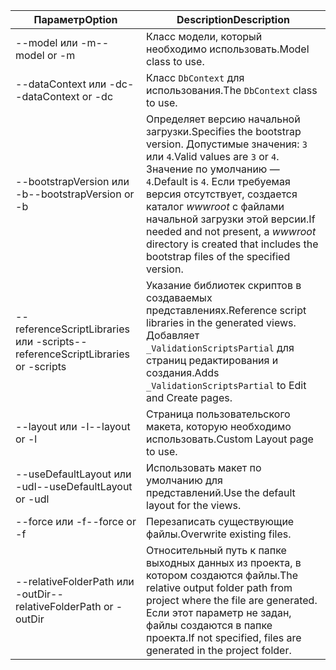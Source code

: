 <!-- Options common to Razor Pages and Controller -->
| <span data-ttu-id="299a0-101">Параметр</span><span class="sxs-lookup"><span data-stu-id="299a0-101">Option</span></span>               | <span data-ttu-id="299a0-102">Description</span><span class="sxs-lookup"><span data-stu-id="299a0-102">Description</span></span>|
| ----------------- | ------------ |
| <span data-ttu-id="299a0-103">--model или -m</span><span class="sxs-lookup"><span data-stu-id="299a0-103">--model or -m</span></span>  | <span data-ttu-id="299a0-104">Класс модели, который необходимо использовать.</span><span class="sxs-lookup"><span data-stu-id="299a0-104">Model class to use.</span></span> |
| <span data-ttu-id="299a0-105">--dataContext или -dc</span><span class="sxs-lookup"><span data-stu-id="299a0-105">--dataContext or -dc</span></span>  | <span data-ttu-id="299a0-106">Класс `DbContext` для использования.</span><span class="sxs-lookup"><span data-stu-id="299a0-106">The `DbContext` class to use.</span></span> |
| <span data-ttu-id="299a0-107">--bootstrapVersion или -b</span><span class="sxs-lookup"><span data-stu-id="299a0-107">--bootstrapVersion or -b</span></span>  | <span data-ttu-id="299a0-108">Определяет версию начальной загрузки.</span><span class="sxs-lookup"><span data-stu-id="299a0-108">Specifies the bootstrap version.</span></span> <span data-ttu-id="299a0-109">Допустимые значения: `3` или `4`.</span><span class="sxs-lookup"><span data-stu-id="299a0-109">Valid values are `3` or `4`.</span></span> <span data-ttu-id="299a0-110">Значение по умолчанию — `4`.</span><span class="sxs-lookup"><span data-stu-id="299a0-110">Default is `4`.</span></span> <span data-ttu-id="299a0-111">Если требуемая версия отсутствует, создается каталог *wwwroot* с файлами начальной загрузки этой версии.</span><span class="sxs-lookup"><span data-stu-id="299a0-111">If needed and not present, a *wwwroot* directory is created that includes the bootstrap files of the specified version.</span></span> |
| <span data-ttu-id="299a0-112">--referenceScriptLibraries или -scripts</span><span class="sxs-lookup"><span data-stu-id="299a0-112">--referenceScriptLibraries or -scripts</span></span> |  <span data-ttu-id="299a0-113">Указание библиотек скриптов в создаваемых представлениях.</span><span class="sxs-lookup"><span data-stu-id="299a0-113">Reference script libraries in the generated views.</span></span> <span data-ttu-id="299a0-114">Добавляет `_ValidationScriptsPartial` для страниц редактирования и создания.</span><span class="sxs-lookup"><span data-stu-id="299a0-114">Adds `_ValidationScriptsPartial` to Edit and Create pages.</span></span> |
| <span data-ttu-id="299a0-115">--layout или -l</span><span class="sxs-lookup"><span data-stu-id="299a0-115">--layout or -l</span></span> | <span data-ttu-id="299a0-116">Страница пользовательского макета, которую необходимо использовать.</span><span class="sxs-lookup"><span data-stu-id="299a0-116">Custom Layout page to use.</span></span> |
| <span data-ttu-id="299a0-117">--useDefaultLayout или -udl</span><span class="sxs-lookup"><span data-stu-id="299a0-117">--useDefaultLayout or -udl</span></span> | <span data-ttu-id="299a0-118">Использовать макет по умолчанию для представлений.</span><span class="sxs-lookup"><span data-stu-id="299a0-118">Use the default layout for the views.</span></span> |
| <span data-ttu-id="299a0-119">--force или -f</span><span class="sxs-lookup"><span data-stu-id="299a0-119">--force or -f</span></span> | <span data-ttu-id="299a0-120">Перезаписать существующие файлы.</span><span class="sxs-lookup"><span data-stu-id="299a0-120">Overwrite existing files.</span></span> |
| <span data-ttu-id="299a0-121">--relativeFolderPath или -outDir</span><span class="sxs-lookup"><span data-stu-id="299a0-121">--relativeFolderPath or -outDir</span></span> | <span data-ttu-id="299a0-122">Относительный путь к папке выходных данных из проекта, в котором создаются файлы.</span><span class="sxs-lookup"><span data-stu-id="299a0-122">The relative output folder path from project where the file are generated.</span></span> <span data-ttu-id="299a0-123">Если этот параметр не задан, файлы создаются в папке проекта.</span><span class="sxs-lookup"><span data-stu-id="299a0-123">If not specified, files are generated in the project folder.</span></span> |